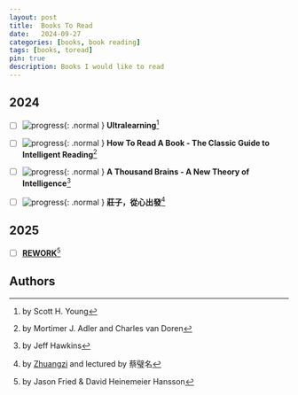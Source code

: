 ```yaml
---
layout: post
title:  Books To Read
date:   2024-09-27
categories: [books, book reading]
tags: [books, toread]
pin: true
description: Books I would like to read
---
```


## 2024

- [ ] ![progress](https://progress-bar.xyz/95/?width=60){: .normal } **Ultralearning**[^ultralearning]
- [ ] ![progress](https://progress-bar.xyz/27/?width=60){: .normal } **How To Read A Book - The Classic Guide to Intelligent Reading**[^howtoreadabook]
- [ ] ![progress](https://progress-bar.xyz/27/?width=60){: .normal } **A Thousand Brains - A New Theory of Intelligence**[^thousandbrains]
- [ ] ![progress](https://progress-bar.xyz/68/?width=60){: .normal } **莊子，從心出發**[^zhuangzi]


## 2025

- [ ] [**REWORK**][rework][^rework]


## Authors

[^ultralearning]: by Scott H. Young
[^howtoreadabook]: by Mortimer J. Adler and Charles van Doren
[^thousandbrains]: by Jeff Hawkins
[^zhuangzi]: by [Zhuangzi](https://zh.wikipedia.org/zh-tw/%E5%BA%84%E5%AD%90) and lectured by 蔡璧名
[^rework]: by Jason Fried & David Heinemeier Hansson

[rework]: https://basecamp.com/books/rework